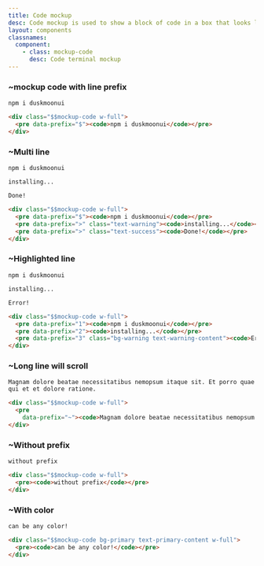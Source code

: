 ```yaml
---
title: Code mockup
desc: Code mockup is used to show a block of code in a box that looks like a code editor.
layout: components
classnames:
  component:
    - class: mockup-code
      desc: Code terminal mockup
---
```


<script>
  import Component from "$components/Component.svelte"
  import Translate from "$components/Translate.svelte"
</script>

### ~mockup code with line prefix
<div class="mockup-code w-full">
  <pre data-prefix="$"><code>npm i duskmoonui</code></pre>
</div>

```html
<div class="$$mockup-code w-full">
  <pre data-prefix="$"><code>npm i duskmoonui</code></pre>
</div>
```


### ~Multi line
<div class="mockup-code w-full">
  <pre data-prefix="$"><code>npm i duskmoonui</code></pre>
  <pre data-prefix=">" class="text-warning"><code>installing...</code></pre>
  <pre data-prefix=">" class="text-success"><code>Done!</code></pre>
</div>

```html
<div class="$$mockup-code w-full">
  <pre data-prefix="$"><code>npm i duskmoonui</code></pre>
  <pre data-prefix=">" class="text-warning"><code>installing...</code></pre>
  <pre data-prefix=">" class="text-success"><code>Done!</code></pre>
</div>
```


### ~Highlighted line
<div class="mockup-code w-full">
  <pre data-prefix="1"><code>npm i duskmoonui</code></pre>
  <pre data-prefix="2"><code>installing...</code></pre>
  <pre data-prefix="3" class="bg-warning text-warning-content"><code>Error!</code></pre>
</div>

```html
<div class="$$mockup-code w-full">
  <pre data-prefix="1"><code>npm i duskmoonui</code></pre>
  <pre data-prefix="2"><code>installing...</code></pre>
  <pre data-prefix="3" class="bg-warning text-warning-content"><code>Error!</code></pre>
</div>
```


### ~Long line will scroll
<div class="mockup-code w-full">
  <pre data-prefix="~"><code>Magnam dolore beatae necessitatibus nemopsum itaque sit. Et porro quae qui et et dolore ratione.</code></pre>
</div>

```html
<div class="$$mockup-code w-full">
  <pre
    data-prefix="~"><code>Magnam dolore beatae necessitatibus nemopsum itaque sit. Et porro quae qui et et dolore ratione.</code></pre>
</div>
```


### ~Without prefix
<div class="mockup-code w-full">
  <pre><code>without prefix</code></pre>
</div>

```html
<div class="$$mockup-code w-full">
  <pre><code>without prefix</code></pre>
</div>
```


### ~With color
<div class="mockup-code bg-primary text-primary-content w-full">
  <pre><code>can be any color!</code></pre>
</div>

```html
<div class="$$mockup-code bg-primary text-primary-content w-full">
  <pre><code>can be any color!</code></pre>
</div>
```
